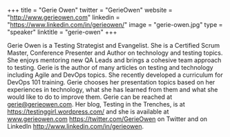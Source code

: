 +++
title = "Gerie Owen"
twitter = "GerieOwen"
website = "http://www.gerieowen.com"
linkedin = "https://www.linkedin.com/in/gerieowen/"
image = "gerie-owen.jpg"
type = "speaker"
linktitle = "gerie-owen"
+++

Gerie Owen is a Testing Strategist and Evangelist.  She is a Certified Scrum Master, Conference Presenter and Author on technology and testing topics. She enjoys mentoring new QA Leads and brings a cohesive team approach to testing. Gerie is the author of many articles on testing and technology including Agile and DevOps topics. She recently developed a curriculum for DevOps 101 training. Gerie chooses her presentation topics based on her experiences in technology, what she has learned from them and what she would like to do to improve them. Gerie can be reached at gerie@gerieowen.com.  Her blog, Testing in the Trenches, is at https://testinggirl.wordpress.com/ and she is available at www.gerieowen.com  https://twitter.com/GerieOwen on Twitter and on LinkedIn http://www.linkedin.com/in/gerieowen.
